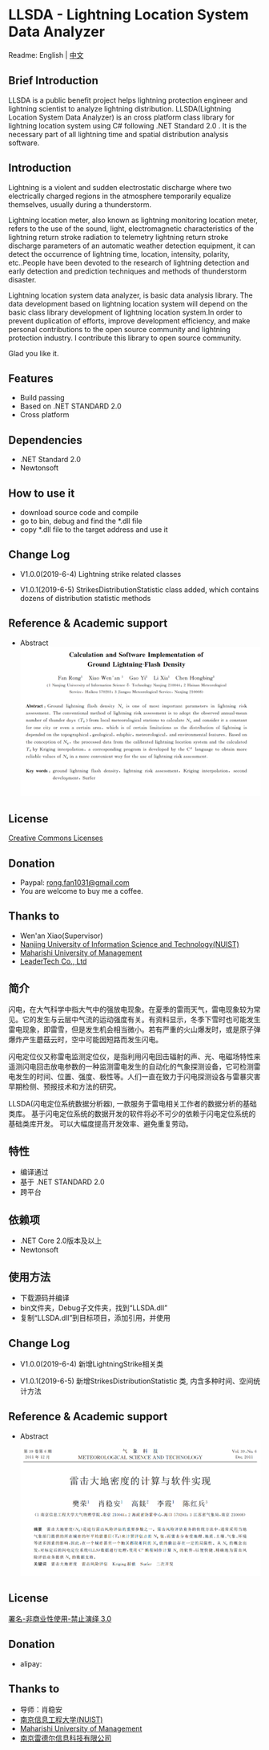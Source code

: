 # LLSDA - Lightning Location System Data Analyzer

Readme: English | [中文](#简介)

## Brief Introduction
LLSDA is a public benefit project helps lightning protection engineer and lightning scientist to analyze lightning distribution. 
LLSDA(Lightning Location System Data Analyzer) is an cross platform class library for lightning location system using C# following .NET Standard 2.0 . It is the necessary part of all lightning time and spatial distribution analysis software.

## Introduction
Lightning is a violent and sudden electrostatic discharge where two electrically charged regions in the atmosphere temporarily equalize themselves, usually during a thunderstorm.

Lightning location meter, also known as lightning monitoring location meter, refers to the use of the sound, light, electromagnetic characteristics of the lightning return stroke radiation to telemetry lightning return stroke discharge parameters of an automatic weather detection equipment, it can detect the occurrence of lightning time, location, intensity, polarity, etc..People have been devoted to the research of lightning detection and early detection and prediction techniques and methods of thunderstorm disaster.

Lightning location system data analyzer, is basic data analysis library. The data development based on lightning location system will depend on the basic class library development of lightning location system.In order to prevent duplication of efforts, improve development efficiency, and make personal contributions to the open source community and lightning protection industry. I contribute this library to open source community.

Glad you like it.

## Features
* Build passing
* Based on .NET STANDARD 2.0 
* Cross platform


## Dependencies
* .NET Standard 2.0
* Newtonsoft


## How to use it
* download source code and compile
* go to bin, debug and find the *.dll file
* copy *.dll file to the target address and use it


## Change Log
* V1.0.0(2019-6-4)
Lightning strike related classes

* V1.0.1(2019-6-5)
StrikesDistributionStatistic class added, which contains dozens of distribution statistic methods

## Reference & Academic support
* Abstract
[![image](/Images/Abstract.png)](/Documents/Calculation%20and%20Software%20Implementation%20of%20Ground%20Lightning-Flash%20Density-%E9%9B%B7%E5%87%BB%E5%A4%A7%E5%9C%B0%E5%AF%86%E5%BA%A6%E7%9A%84%E8%AE%A1%E7%AE%97%E4%B8%8E%E8%BD%AF%E4%BB%B6%E5%AE%9E%E7%8E%B0-Rong%20Fan-%E6%A8%8A%E8%8D%A3.pdf)

## License
[Creative Commons Licenses](https://creativecommons.org/share-your-work/licensing-types-examples/)

## Donation
* Paypal: rong.fan1031@gmail.com
* You are welcome to buy me a coffee.

## Thanks to
* Wen'an Xiao(Supervisor)
* [Nanjing University of Information Science and Technology(NUIST)](https://en.nuist.edu.cn/)
* [Maharishi University of Management](https://www.mum.edu/)
* [LeaderTech Co., Ltd](http://www.leader-tech.net)


## 简介
闪电，在大气科学中指大气中的强放电现象。在夏季的雷雨天气，雷电现象较为常见。它的发生与云层中气流的运动强度有关。有资料显示，冬季下雪时也可能发生雷电现象，即雷雪，但是发生机会相当微小。若有严重的火山爆发时，或是原子弹爆炸产生蘑菇云时，空中可能因短路而发生闪电。

闪电定位仪又称雷电监测定位仪，是指利用闪电回击辐射的声、光、电磁场特性来遥测闪电回击放电参数的一种监测雷电发生的自动化的气象探测设备，它可检测雷电发生的时间、位置、强度、极性等。人们一直在致力于闪电探测设各与雷暴灾害早期检侧、预报技术和方法的研究。

LLSDA(闪电定位系统数据分析器), 一款服务于雷电相关工作者的数据分析的基础类库。 基于闪电定位系统的数据开发的软件将必不可少的依赖于闪电定位系统的基础类库开发。 可以大幅度提高开发效率、避免重复劳动。

## 特性
* 编译通过
* 基于 .NET STANDARD 2.0 
* 跨平台


## 依赖项
* .NET Core 2.0版本及以上
* Newtonsoft


## 使用方法
* 下载源码并编译
* bin文件夹，Debug子文件夹，找到“LLSDA.dll”
* 复制“LLSDA.dll”到目标项目，添加引用，并使用


## Change Log
* V1.0.0(2019-6-4)
新增LightningStrike相关类


* V1.0.1(2019-6-5)
新增StrikesDistributionStatistic 类, 内含多种时间、空间统计方法

## Reference & Academic support
* Abstract
[![image](/Images/%E6%91%98%E8%A6%81.png)](/Documents/Calculation%20and%20Software%20Implementation%20of%20Ground%20Lightning-Flash%20Density-%E9%9B%B7%E5%87%BB%E5%A4%A7%E5%9C%B0%E5%AF%86%E5%BA%A6%E7%9A%84%E8%AE%A1%E7%AE%97%E4%B8%8E%E8%BD%AF%E4%BB%B6%E5%AE%9E%E7%8E%B0-Rong%20Fan-%E6%A8%8A%E8%8D%A3.pdf)

## License
[署名-非商业性使用-禁止演绎 3.0](https://creativecommons.org/licenses/by-nc-nd/3.0/deed.zh)

## Donation
* alipay:

## Thanks to
* 导师：肖稳安
* [南京信息工程大学(NUIST)](https://en.nuist.edu.cn/)
* [Maharishi University of Management](https://www.mum.edu/)
* [南京雷德尔信息科技有限公司](http://www.leader-tech.net)
